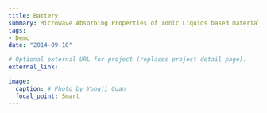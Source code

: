 ```yaml
---
title: Battery
summary: Microwave Absorbing Properties of Ionic Liquids based materials and structures.
tags:
- Demo
date: "2014-09-10"

# Optional external URL for project (replaces project detail page).
external_link: 

image:
  caption: # Photo by Yongji Guan
  focal_point: Smart
---
```

